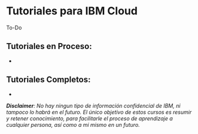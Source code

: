 # Tutoriales para IBM Cloud

To-Do

## Tutoriales en Proceso:
- 

## Tutoriales Completos:
- 

***Disclaimer**: No hay ningun tipo de información confidencial de IBM, ni tampoco lo habrá en el futuro. El único objetivo de estos cursos es resumir y retener conocimiento, para facilitarle el proceso de aprendizaje a cualquier persona, así como a mi mismo en un futuro.*